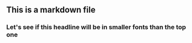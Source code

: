 ## This is a markdown file

### Let's see if this headline will be in smaller fonts than the top one
